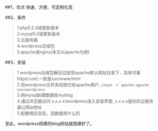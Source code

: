 ##1、优点
快速、方便、可定制化高

##2、条件
<blockquote>
1.php5.2.4或更新版本<br>
2.mysql5.0或更新版本<br>
3.云服务器<br>
4.wordpress压缩包<br>
5.apache或nginx(本文以apache为例)
</blockquote>

##3、安装
>1.wordpress压缩包解压后放至apache默认网站目录下，具体可看httpd.conf,一般是xxx/www/html<br>
>2.将wordpress文件夹权限交给apache用户,
	`chown -r apache:apache xxx/wordpress`<br>
>3.用mysql新建数据库myblog<br>
>4.通过浏览器访问 x.x.x.x/wordpress进入安装界面,
>x.x.x.x是你的云服务器公网ip地址<br>
>5.配置相应信息，选数据库什么的

至此，wordpress搭建的blog网站就搭建好了。